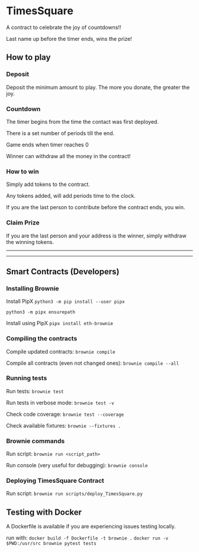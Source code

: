 # TimesSquare

A contract to celebrate the joy of countdowns!!

Last name up before the timer ends, wins the prize!

## How to play

### Deposit
Deposit the minimum amount to play. The more you donate, the greater the joy. 

### Countdown
The timer begins from the time the contact was first deployed.

There is a set number of periods till the end. 

Game ends when timer reaches 0

Winner can withdraw all the money in the contract!

### How to win
Simply add tokens to the contract. 

Any tokens added, will add periods time to the clock.

If you are the last person to contribute before the contract ends, you win.

### Claim Prize

If you are the last person and your address is the winner, simply withdraw the winning tokens. 


------------------------------


------------------------------


## Smart Contracts (Developers) 

### Installing Brownie

Install PipX
`python3 -m pip install --user pipx`

`python3 -m pipx ensurepath`

Install using PipX
`pipx install eth-brownie`

### Compiling the contracts

Compile updated contracts: `brownie compile`

Compile all contracts (even not changed ones): `brownie compile --all`

### Running tests

Run tests: `brownie test`

Run tests in verbose mode: `brownie test -v`

Check code coverage: `brownie test --coverage`

Check available fixtures: `brownie --fixtures .`


### Brownie commands

Run script: `brownie run <script_path>`

Run console (very useful for debugging): `brownie console`

### Deploying TimesSquare Contract

Run script: `brownie run scripts/deploy_TimesSquare.py`


## Testing with Docker

A Dockerfile is available if you are experiencing issues testing locally.

run with:
`docker build -f Dockerfile -t brownie .`
`docker run -v $PWD:/usr/src brownie pytest tests`